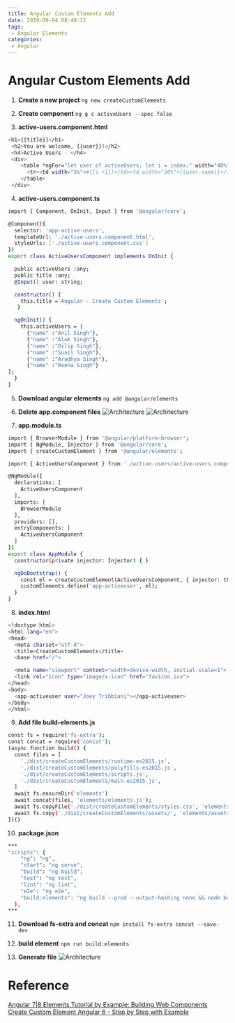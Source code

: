 ```yaml
---
title: Angular Custom Elements Add
date: 2019-09-04 08:40:12
tags:
 - Angular Elements
categories: 
 - Angular
---
```


# Angular Custom Elements Add

1. **Create a new project**
`ng new createCustomElements`

2. **Create component**
`ng g c activeUsers --spec false`

3. **active-users.component.html**
~~~ bash
<h1>{{title}}</h1>
 <h2>You are welcome, {{user}}!</h2>
 <h4>Active Users - </h4>
 <div>
    <table *ngFor="let user of activeUsers; let i = index;" width="40%">
      <tr><td width="5%">#{{i +1}}</td><td width="30%">{{user.name}}</td></tr>
    </table>
 </div>
~~~

4. **active-users.component.ts**
~~~ bash
import { Component, OnInit, Input } from '@angular/core';

@Component({
  selector: 'app-active-users',
  templateUrl: './active-users.component.html',
  styleUrls: ['./active-users.component.css']
})
export class ActiveUsersComponent implements OnInit {

  public activeUsers :any;
  public title :any;
  @Input() user: string;

  constructor() {
    this.title ='Angular - Create Custom Elements';
   }

  ngOnInit() {
    this.activeUsers = [
      {"name" :"Anil Singh"},
      {"name" :"Alok Singh"},
      {"name" :"Dilip Singh"},
      {"name" :"Sunil Singh"},
      {"name" :"Aradhya Singh"},
      {"name" :"Reena Singh"}
];
  }
}
~~~

5. **Download angular elements**
`ng add @angular/elements`

6. **Delete app.component files**
![Architecture](1.png)
![Architecture](2.png)

7. **app.module.ts**
~~~ bash
import { BrowserModule } from '@angular/platform-browser';
import { NgModule, Injector } from '@angular/core';
import { createCustomElement } from '@angular/elements';

import { ActiveUsersComponent } from './active-users/active-users.component';

@NgModule({
  declarations: [
    ActiveUsersComponent
  ],
  imports: [
    BrowserModule
  ],
  providers: [],
  entryComponents: [
    ActiveUsersComponent
  ]
})
export class AppModule {
  constructor(private injector: Injector) { }

  ngDoBootstrap() {
    const el = createCustomElement(ActiveUsersComponent, { injector: this.injector });
    customElements.define('app-activeuser', el);
  }
}
~~~

8. **index.html**
~~~ bash
<!doctype html>
<html lang="en">
<head>
  <meta charset="utf-8">
  <title>CreateCustomElements</title>
  <base href="/">

  <meta name="viewport" content="width=device-width, initial-scale=1">
  <link rel="icon" type="image/x-icon" href="favicon.ico">
</head>
<body>
  <app-activeuser user="Joey Tribbiani"></app-activeuser>
</body>
</html>
~~~

9. **Add file build-elements.js**
~~~ bash
const fs = require('fs-extra');
const concat = require('concat');
(async function build() {
  const files = [
    './dist/createCustomElements/runtime-es2015.js',
    './dist/createCustomElements/polyfills-es2015.js',
    './dist/createCustomElements/scripts.js',
    './dist/createCustomElements/main-es2015.js',
  ]
  await fs.ensureDir('elements')
  await concat(files, 'elements/elements.js');
  await fs.copyFile('./dist/createCustomElements/styles.css', 'elements/styles.css')
  await fs.copy('./dist/createCustomElements/assets/', 'elements/assets/' )
})()
~~~

10. **package.json**
~~~ bash
***
"scripts": {
    "ng": "ng",
    "start": "ng serve",
    "build": "ng build",
    "test": "ng test",
    "lint": "ng lint",
    "e2e": "ng e2e",
    "build:elements": "ng build --prod --output-hashing none && node build-elements.js"
  },
***
~~~

11. **Download fs-extra and concat**
`npm install fs-extra concat --save-dev`

12. **build element**
`npm run build:elements`

13. **Generate file**
![Architecture](3.png)

# Reference
[Angular 7|8 Elements Tutorial by Example: Building Web Components](https://www.techiediaries.com/angular-elements-web-components/)
[Create Custom Element Angular 6 - Step by Step with Example](https://www.code-sample.com/2018/07/create-custom-element-angular-6.html)
